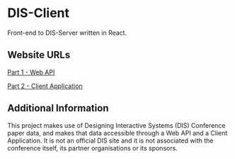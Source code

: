 # DIS-Client

Front-end to DIS-Server written in React. 

## Website URLs
[Part 1 - Web API](http://unn-w18015597.newnumyspace.co.uk/kf6012/coursework/part1/api/)

[Part 2 - Client Application](http://unn-w18015597.newnumyspace.co.uk/kf6012/coursework/part2)

## Additional Information 
This project makes use of Designing Interactive Systems (DIS) Conference paper data, and makes that data accessible through a Web API and a Client Application. It is not an official DIS site and it is not associated with the conference itself, its partner organisations or its sponsors.   
